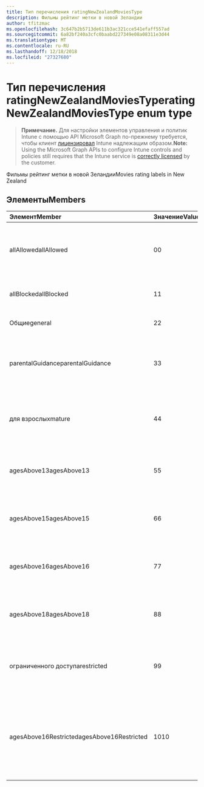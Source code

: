 ```yaml
---
title: Тип перечисления ratingNewZealandMoviesType
description: Фильмы рейтинг метки в новой Зеландии
author: tfitzmac
ms.openlocfilehash: 3c647b2b5713de611b3ac321cce541efaff557ad
ms.sourcegitcommit: 6a82bf240a3cfc0baabd227349e08a08311e3d44
ms.translationtype: MT
ms.contentlocale: ru-RU
ms.lasthandoff: 12/18/2018
ms.locfileid: "27327680"
---
```

# <a name="ratingnewzealandmoviestype-enum-type"></a><span data-ttu-id="20599-103">Тип перечисления ratingNewZealandMoviesType</span><span class="sxs-lookup"><span data-stu-id="20599-103">ratingNewZealandMoviesType enum type</span></span>

> <span data-ttu-id="20599-104">**Примечание.** Для настройки элементов управления и политик Intune с помощью API Microsoft Graph по-прежнему требуется, чтобы клиент [лицензировал](https://go.microsoft.com/fwlink/?linkid=839381) Intune надлежащим образом.</span><span class="sxs-lookup"><span data-stu-id="20599-104">**Note:** Using the Microsoft Graph APIs to configure Intune controls and policies still requires that the Intune service is [correctly licensed](https://go.microsoft.com/fwlink/?linkid=839381) by the customer.</span></span>

<span data-ttu-id="20599-105">Фильмы рейтинг метки в новой Зеландии</span><span class="sxs-lookup"><span data-stu-id="20599-105">Movies rating labels in New Zealand</span></span>
## <a name="members"></a><span data-ttu-id="20599-106">Элементы</span><span class="sxs-lookup"><span data-stu-id="20599-106">Members</span></span>
|<span data-ttu-id="20599-107">Элемент</span><span class="sxs-lookup"><span data-stu-id="20599-107">Member</span></span>|<span data-ttu-id="20599-108">Значение</span><span class="sxs-lookup"><span data-stu-id="20599-108">Value</span></span>|<span data-ttu-id="20599-109">Описание</span><span class="sxs-lookup"><span data-stu-id="20599-109">Description</span></span>|
|:---|:---|:---|
|<span data-ttu-id="20599-110">allAllowed</span><span class="sxs-lookup"><span data-stu-id="20599-110">allAllowed</span></span>|<span data-ttu-id="20599-111">0</span><span class="sxs-lookup"><span data-stu-id="20599-111">0</span></span>|<span data-ttu-id="20599-112">Значение по умолчанию, разрешать все содержимое кино</span><span class="sxs-lookup"><span data-stu-id="20599-112">Default value, allow all movies content</span></span>|
|<span data-ttu-id="20599-113">allBlocked</span><span class="sxs-lookup"><span data-stu-id="20599-113">allBlocked</span></span>|<span data-ttu-id="20599-114">1</span><span class="sxs-lookup"><span data-stu-id="20599-114">1</span></span>|<span data-ttu-id="20599-115">Не разрешать любое содержимое кино</span><span class="sxs-lookup"><span data-stu-id="20599-115">Do not allow any movies content</span></span>|
|<span data-ttu-id="20599-116">Общие</span><span class="sxs-lookup"><span data-stu-id="20599-116">general</span></span>|<span data-ttu-id="20599-117">2</span><span class="sxs-lookup"><span data-stu-id="20599-117">2</span></span>|<span data-ttu-id="20599-118">Подходит для любой аудитории</span><span class="sxs-lookup"><span data-stu-id="20599-118">Suitable for general audience</span></span>|
|<span data-ttu-id="20599-119">parentalGuidance</span><span class="sxs-lookup"><span data-stu-id="20599-119">parentalGuidance</span></span>|<span data-ttu-id="20599-120">3</span><span class="sxs-lookup"><span data-stu-id="20599-120">3</span></span>|<span data-ttu-id="20599-121">Классификация стр рекомендует родительского участия</span><span class="sxs-lookup"><span data-stu-id="20599-121">The PG classification recommends parental guidance</span></span>|
|<span data-ttu-id="20599-122">для взрослых</span><span class="sxs-lookup"><span data-stu-id="20599-122">mature</span></span>|<span data-ttu-id="20599-123">4</span><span class="sxs-lookup"><span data-stu-id="20599-123">4</span></span>|<span data-ttu-id="20599-124">Классификация M подходит для старшего возраста</span><span class="sxs-lookup"><span data-stu-id="20599-124">The M classification is suitable for mature audience</span></span>|
|<span data-ttu-id="20599-125">agesAbove13</span><span class="sxs-lookup"><span data-stu-id="20599-125">agesAbove13</span></span>|<span data-ttu-id="20599-126">5</span><span class="sxs-lookup"><span data-stu-id="20599-126">5</span></span>|<span data-ttu-id="20599-127">Классификация R13 ограничен для лиц, 13 лет и через</span><span class="sxs-lookup"><span data-stu-id="20599-127">The R13 classification is restricted to persons 13 years and over</span></span>|
|<span data-ttu-id="20599-128">agesAbove15</span><span class="sxs-lookup"><span data-stu-id="20599-128">agesAbove15</span></span>|<span data-ttu-id="20599-129">6</span><span class="sxs-lookup"><span data-stu-id="20599-129">6</span></span>|<span data-ttu-id="20599-130">Классификация R15 ограничен для лиц, 15 лет и через</span><span class="sxs-lookup"><span data-stu-id="20599-130">The R15 classification is restricted to persons 15 years and over</span></span>|
|<span data-ttu-id="20599-131">agesAbove16</span><span class="sxs-lookup"><span data-stu-id="20599-131">agesAbove16</span></span>|<span data-ttu-id="20599-132">7</span><span class="sxs-lookup"><span data-stu-id="20599-132">7</span></span>|<span data-ttu-id="20599-133">Классификация R16 ограничен для лиц, 16 лет и через</span><span class="sxs-lookup"><span data-stu-id="20599-133">The R16 classification is restricted to persons 16 years and over</span></span>|
|<span data-ttu-id="20599-134">agesAbove18</span><span class="sxs-lookup"><span data-stu-id="20599-134">agesAbove18</span></span>|<span data-ttu-id="20599-135">8</span><span class="sxs-lookup"><span data-stu-id="20599-135">8</span></span>|<span data-ttu-id="20599-136">Классификация R18 ограничен для лиц, 18 лет и через</span><span class="sxs-lookup"><span data-stu-id="20599-136">The R18 classification is restricted to persons 18 years and over</span></span>|
|<span data-ttu-id="20599-137">ограниченного доступа</span><span class="sxs-lookup"><span data-stu-id="20599-137">restricted</span></span>|<span data-ttu-id="20599-138">9</span><span class="sxs-lookup"><span data-stu-id="20599-138">9</span></span>|<span data-ttu-id="20599-139">Классификация R ограничен для определенной аудитории</span><span class="sxs-lookup"><span data-stu-id="20599-139">The R classification is restricted to a certain audience</span></span>|
|<span data-ttu-id="20599-140">agesAbove16Restricted</span><span class="sxs-lookup"><span data-stu-id="20599-140">agesAbove16Restricted</span></span>|<span data-ttu-id="20599-141">10</span><span class="sxs-lookup"><span data-stu-id="20599-141">10</span></span>|<span data-ttu-id="20599-142">Классификация RP16 требует средств просмотра в списке 16 сопровождаться родительский объект или взрослых</span><span class="sxs-lookup"><span data-stu-id="20599-142">The RP16 classification requires viewers under 16 accompanied by a parent or an adult</span></span>|




